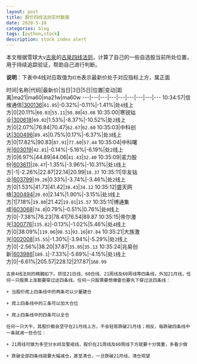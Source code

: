 ```yaml
---
layout: post
title: 股价四线法则实时数据
date: 2020-5-10
categories: blog
tags: [python,stock]
description: stock index alert
---
```



本文根据雪球大v[古泉](https://xueqiu.com/u/7148646888)的[古泉四线法则](https://xueqiu.com/7148646888/130498192)，计算了自己的一些自选股当前所处位置，用于持续追踪验证，帮助自己进行判断。

**说明**：下表中4线对应取值为`红色`表示最新价处于对应指标上方，属正面

时间|名称|代码|最新价|当日|3日|5日|位置|变动|距离|ma21|ma60|ma21w|ma60w
---|---|---|---|---|---|---|---|---
10:34:57|信维通信|[300136](https://xueqiu.com/S/SZ300136)|`61.85`|-0.32%|-0.11%|-1.41%|处`4`线上方|0|20.11%|`60.03`|`55.11`|`50.80`|`43.08`
10:35:00|寒锐钴业|[300618](https://xueqiu.com/S/SZ300618)|`69.02`|1.53%|-8.37%|-10.52%|处`2`线上方|0|2.07%|76.84|70.47|`62.67`|`62.60`
10:35:03|中科创达|[300496](https://xueqiu.com/S/SZ300496)|`89.45`|0.75%|0.17%|-6.37%|处`3`线上方|0|17.82%|90.83|`87.91`|`77.60`|`57.44`
10:35:04|中科曙光|[603019](https://xueqiu.com/S/SH603019)|`42.81`|-0.14%|-5.16%|-6.19%|处`2`线上方|0|6.97%|44.89|44.06|`41.43`|`32.40`
10:35:09|诺力股份|[603611](https://xueqiu.com/S/SH603611)|`20.47`|-1.35%|-3.96%|-10.31%|处`1`线上方|-1|-2.26%|22.87|22.14|20.99|`18.37`
10:35:11|华友钴业|[603799](https://xueqiu.com/S/SH603799)|`39.26`|0.33%|-3.74%|-3.46%|处`2`线上方|0|1.53%|41.73|41.42|`38.43`|`34.12`
10:35:12|盛天网络|[300494](https://xueqiu.com/S/SZ300494)|`20.03`|2.14%|1.90%|-3.15%|处`3`线上方|1|7.18%|`19.80`|21.42|`19.01`|`15.57`
10:35:11|博通集成|[603068](https://xueqiu.com/S/SH603068)|`74.0`|0.79%|-0.51%|0.76%|处`0`线上方|0|-7.38%|76.23|78.41|76.54|89.87
10:35:15|帝尔激光|[300776](https://xueqiu.com/S/SZ300776)|`135.82`|-0.13%|-1.02%|5.46%|处`4`线上方|0|38.09%|`119.06`|`98.51`|`93.16`|`87.84`
10:35:21|大族激光|[002008](https://xueqiu.com/S/SZ002008)|`35.55`|-1.30%|-3.94%|-5.29%|处`2`线上方|0|-2.56%|38.20|37.87|`35.05`|`35.13`
10:35:24|兆易创新|[603986](https://xueqiu.com/S/SH603986)|`189.1`|-7.33%|-5.69%|-4.15%|处`1`线上方|0|-6.61%|205.57|228.12|217.87|`168.99`

```
古泉4线法则的精髓如下。抓住21日线、60日线、21周线及60周线等四条线，外加21月线，任何一只股票上涨都要穿过这四条线，任何一只股票要想爆雷也要先下穿过这四条线：

+ 当股价爬上四条线中的两条可以少量建仓

+ 爬上四条线中的三条可以加大仓位

+ 爬上四条线中的四条可以全仓

任何一只大牛，其股价都会坚守在21月线上方，不会轻易跌破21月线；相反，每跌破四条线中一条就减一些仓位：

+ 21周线可做为多空分水岭及警戒线，股价在21周线及60周线下方就要十分慎重，多看少做

+ 跌破全部四条线就要大幅减仓，甚至清仓，一旦跌破21月线，清仓观望
```